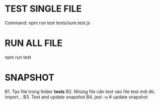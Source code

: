 # TEST SINGLE FILE

Command:
npm run test tests/sum.test.js

# RUN ALL FILE

npm run test



# SNAPSHOT
B1. Tạo file trong folder __tests__
B2. Nhúng file cần test vào file test mới đó. import...
B3. Test and update snapshot
B4. jest -u # update snapshot
